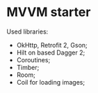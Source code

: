 # MVVM starter

Used libraries:
 - OkHttp, Retrofit 2, Gson;
 - Hilt on based Dagger 2;
 - Coroutines;
 - Timber;
 - Room;
 - Coil for loading images;

